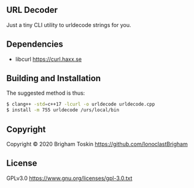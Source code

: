 ## URL Decoder

Just a tiny CLI utility to urldecode strings for you.

## Dependencies

* libcurl <https://curl.haxx.se>

## Building and Installation

The suggested method is thus:

```sh
$ clang++ -std=c++17 -lcurl -o urldecode urldecode.cpp
$ install -m 755 urldecode /urs/local/bin
```

## Copyright

Copyright © 2020 Brigham Toskin <https://github.com/IonoclastBrigham>

## License

GPLv3.0 <https://www.gnu.org/licenses/gpl-3.0.txt>
